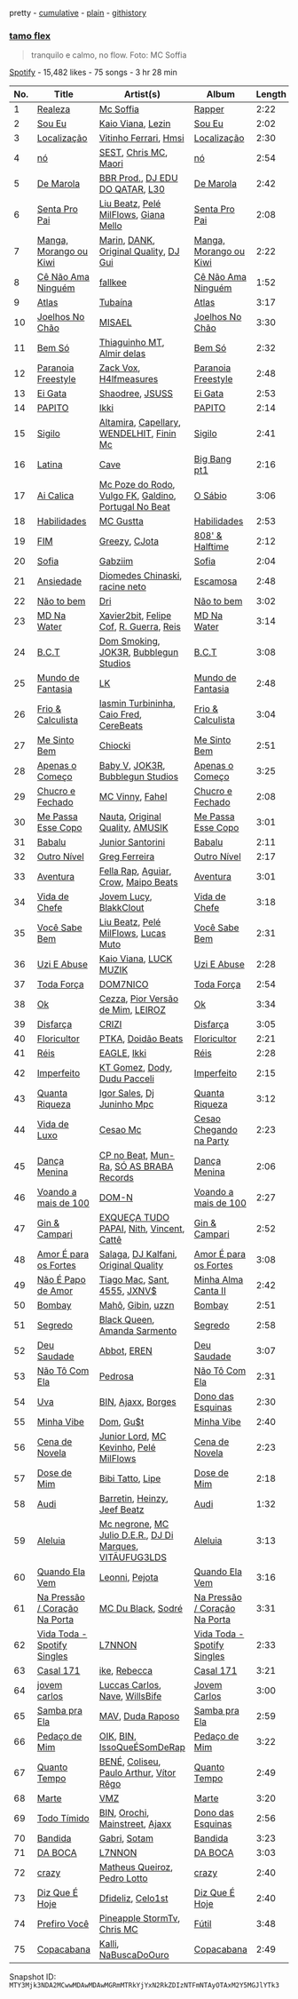 pretty - [cumulative](/playlists/cumulative/37i9dQZF1DX9QOccjUUyGN.md) - [plain](/playlists/plain/37i9dQZF1DX9QOccjUUyGN) - [githistory](https://github.githistory.xyz/mackorone/spotify-playlist-archive/blob/main/playlists/plain/37i9dQZF1DX9QOccjUUyGN)

### [tamo flex](https://open.spotify.com/playlist/37i9dQZF1DX9QOccjUUyGN)

> tranquilo e calmo, no flow\. Foto: MC Soffia

[Spotify](https://open.spotify.com/user/spotify) - 15,482 likes - 75 songs - 3 hr 28 min

| No. | Title | Artist(s) | Album | Length |
|---|---|---|---|---|
| 1 | [Realeza](https://open.spotify.com/track/5OU9MTz2dl9HKJmoxA5dJV) | [Mc Soffia](https://open.spotify.com/artist/2aPCjzfki5HgFLrse785FT) | [Rapper](https://open.spotify.com/album/6QUcLAP54GOcf5ZUoSbUoZ) | 2:22 |
| 2 | [Sou Eu](https://open.spotify.com/track/0ahG0JBHpKhqA5o7J51WmB) | [Kaio Viana](https://open.spotify.com/artist/2XGuDrQEuJXo3FfBQMeUn4), [Lezin](https://open.spotify.com/artist/2JcdqbrYd99HWzPaBRCSfp) | [Sou Eu](https://open.spotify.com/album/3OHJRDxHQgaaOJpdLGMYx3) | 2:02 |
| 3 | [Localização](https://open.spotify.com/track/1iuYzL7HgtQVSGYtj6MwtX) | [Vitinho Ferrari](https://open.spotify.com/artist/62Hped8KMeSwPABlhpcqst), [Hmsi](https://open.spotify.com/artist/3QlHqUkTJVoX46PlWd0buh) | [Localização](https://open.spotify.com/album/4cJqNKIngbcu24doV2Tf45) | 2:30 |
| 4 | [nó](https://open.spotify.com/track/0hSN5geEl2wczCdvnw7dZB) | [SEST](https://open.spotify.com/artist/6TaJMoxhKD43q5yWg2XlHQ), [Chris MC](https://open.spotify.com/artist/0obu7Om4zu9ahul5DI4JtY), [Maori](https://open.spotify.com/artist/6cTths3ECGmlGS7SDER6Mg) | [nó](https://open.spotify.com/album/43hIDvs00oVBHd80UplfBD) | 2:54 |
| 5 | [De Marola](https://open.spotify.com/track/2yGHTEyYjcx1rnbXnOjYe0) | [BBR Prod.](https://open.spotify.com/artist/5n7jUYoWL1olZbgirxqnn9), [DJ EDU DO QATAR](https://open.spotify.com/artist/4FDrCwN1efssLRloPj1Nza), [L30](https://open.spotify.com/artist/1BxVqY0zR8ymT4bLg6abA3) | [De Marola](https://open.spotify.com/album/05oIbw9vpjYNU1HV50LL84) | 2:42 |
| 6 | [Senta Pro Pai](https://open.spotify.com/track/529x1EgQniPylEMTQRGMmh) | [Liu Beatz](https://open.spotify.com/artist/106xNJkxSAfb0o8GIt6joQ), [Pelé MilFlows](https://open.spotify.com/artist/4WbHbolEKZIhnkO2xv2Lm0), [Giana Mello](https://open.spotify.com/artist/2z4LMq3xuAqNh0gNIicsVi) | [Senta Pro Pai](https://open.spotify.com/album/1WvoM1QeVbntSORMFDtdbN) | 2:08 |
| 7 | [Manga, Morango ou Kiwi](https://open.spotify.com/track/5JIZITyyoY0mRIWgYQ3g27) | [Marin](https://open.spotify.com/artist/5kni0YNAYU6UftGp4Pn077), [DANK](https://open.spotify.com/artist/7tDjxyXj7EWdnnpAVwr2zM), [Original Quality](https://open.spotify.com/artist/5ZTnWo7IY6rdIxm6aTSR84), [DJ Gui](https://open.spotify.com/artist/3ojbgoniv6UU4eR2HM22wK) | [Manga, Morango ou Kiwi](https://open.spotify.com/album/2aSqDpjnIHEWgMmSE32WJ1) | 2:22 |
| 8 | [Cê Não Ama Ninguém](https://open.spotify.com/track/4HUPDFbwVIcR18fH8gdKsl) | [fallkee](https://open.spotify.com/artist/6Hchz4vXMjAxlkpjiwQC4o) | [Cê Não Ama Ninguém](https://open.spotify.com/album/1SkHBO1LRAsjOeggMtIDZK) | 1:52 |
| 9 | [Atlas](https://open.spotify.com/track/3YsdZggiGGgqyHlzG39QOu) | [Tubaína](https://open.spotify.com/artist/5aJbzurT6OT2V55swJzGpf) | [Atlas](https://open.spotify.com/album/5iieLwrwbzjobOhhhc4Jey) | 3:17 |
| 10 | [Joelhos No Chão](https://open.spotify.com/track/4vOfll9PGvbDWzoAvMVrbZ) | [MISAEL](https://open.spotify.com/artist/7rn8MwX4RRLRC4yhQJ6sKR) | [Joelhos No Chão](https://open.spotify.com/album/63YQkmhOycBeCQo8yPjyEg) | 3:30 |
| 11 | [Bem Só](https://open.spotify.com/track/0sdkSOf0DMZP7EmKxDsRyB) | [Thiaguinho MT](https://open.spotify.com/artist/0yApzRdrUqTGqX9MULdnmV), [Almir delas](https://open.spotify.com/artist/09SqCWuz8I7uQWDpEgtfLu) | [Bem Só](https://open.spotify.com/album/75ZI43o9mhUEhv2q0PgCEx) | 2:32 |
| 12 | [Paranoia Freestyle](https://open.spotify.com/track/6QjP7sFlIjbgCU51ygZX9D) | [Zack Vox](https://open.spotify.com/artist/0y7p9FFFrFIHUfSgaeF9hR), [H4lfmeasures](https://open.spotify.com/artist/1EihkUZJcXOwXN4tedcfxd) | [Paranoia Freestyle](https://open.spotify.com/album/4nqURxWiDoUJ2cJvkNxWep) | 2:48 |
| 13 | [Ei Gata](https://open.spotify.com/track/38ZvOD8P37Z7nIjFr4Ssg5) | [Shaodree](https://open.spotify.com/artist/4NOi6526Zq6dqCMXaEN0EW), [JSUSS](https://open.spotify.com/artist/2P3mwVBN9WeQ2i4Vc98Gci) | [Ei Gata](https://open.spotify.com/album/4l1N7KmPS3VDbdUmxbQeOn) | 2:53 |
| 14 | [PAPITO](https://open.spotify.com/track/5QFTzGy6JABQ7C7bJPxXKk) | [Ikki](https://open.spotify.com/artist/5uxYttuMvoojMzmPmWWg6T) | [PAPITO](https://open.spotify.com/album/0hQsFPYIuWqz4pfR8UOZyY) | 2:14 |
| 15 | [Sigilo](https://open.spotify.com/track/4RTBTH9zhe0n8LGCh2Z0Cj) | [Altamira](https://open.spotify.com/artist/12xPPAGu03vdZR3AmWNIxZ), [Capellary](https://open.spotify.com/artist/2Gv5fOKrK4BnAhVZu4FfFN), [WENDELHIT](https://open.spotify.com/artist/48T7hXvFu12hXxvbdhPSnw), [Finin Mc](https://open.spotify.com/artist/1R9ud4hpeZPHuiDA9xr8Eb) | [Sigilo](https://open.spotify.com/album/6c31q0o5XOxeS7WsBWOt6A) | 2:41 |
| 16 | [Latina](https://open.spotify.com/track/5Gz0D0jsqbVrWqiUEskPAJ) | [Cave](https://open.spotify.com/artist/3TKi2ihPsE1ViCKxLKxQm7) | [Big Bang pt1](https://open.spotify.com/album/4eSGzmlM9wsV1L4COfCVFa) | 2:16 |
| 17 | [Ai Calica](https://open.spotify.com/track/65CB461aKF5FvIuuzqUgXu) | [Mc Poze do Rodo](https://open.spotify.com/artist/28ie4NNTa2VW2QV4Zray8M), [Vulgo FK](https://open.spotify.com/artist/27azwwkxutWL1BWMkgNIh0), [Galdino](https://open.spotify.com/artist/0WvTL8PecsD3VxRGuHdSxj), [Portugal No Beat](https://open.spotify.com/artist/71LRKKvAjoc6LyNmob269Q) | [O Sábio](https://open.spotify.com/album/6aONODz5AYfzrNESWC9n4W) | 3:06 |
| 18 | [Habilidades](https://open.spotify.com/track/2F4akcB8Eb1B4xF4rI8xTM) | [MC Gustta](https://open.spotify.com/artist/1Rpp9XZ2UUDmW81JvQP1at) | [Habilidades](https://open.spotify.com/album/5PZwRuPOFAZeDhhoYZKawp) | 2:53 |
| 19 | [FIM](https://open.spotify.com/track/3iS1uyJ3IVCt7pVLVBWd1j) | [Greezy](https://open.spotify.com/artist/3exY81LSlWqpL03GFPTEgB), [CJota](https://open.spotify.com/artist/5qvphJwi72TG198xn5VVYH) | [808' & Halftime](https://open.spotify.com/album/4C3YKkNgyUuGCSjeKiyaCC) | 2:12 |
| 20 | [Sofia](https://open.spotify.com/track/73hXBSX5xJM5YzPB3yy4ck) | [Gabziim](https://open.spotify.com/artist/7BWtfkxYpBQaca6WNohCQ6) | [Sofia](https://open.spotify.com/album/6SBg1WBPpHKfDc6OXqkcbb) | 2:04 |
| 21 | [Ansiedade](https://open.spotify.com/track/6PV5hk2zCS3nkUZxMmDnw4) | [Diomedes Chinaski](https://open.spotify.com/artist/6DDTbUgrNrVcAJFVrOjmVK), [racine neto](https://open.spotify.com/artist/3OVuZhlGMASlYTZUDr6VxW) | [Escamosa](https://open.spotify.com/album/0eV2v4FSzFvn8fi5AY0VGf) | 2:48 |
| 22 | [Não to bem](https://open.spotify.com/track/1bSEE8AEa5kus0vv6Eyibf) | [Dri](https://open.spotify.com/artist/0ZS2ehyvFN05jP3MH25l4g) | [Não to bem](https://open.spotify.com/album/6fQ1xC20HDbRUbwXyAySlS) | 3:02 |
| 23 | [MD Na Water](https://open.spotify.com/track/3ssfQQod2LfkS2tjREVTLD) | [Xavier2bit](https://open.spotify.com/artist/5b3JwpsWnUgqkDNAsoJWwV), [Felipe Cof](https://open.spotify.com/artist/1dlv8OFNAfktrvtYISfnAo), [R\. Guerra](https://open.spotify.com/artist/0ihqJFsOSMthFAo5T9e4Id), [Reis](https://open.spotify.com/artist/3nBff19fdDxH7M3QsCbheB) | [MD Na Water](https://open.spotify.com/album/5sTxz91Cbp4ZBirS0zbZlF) | 3:14 |
| 24 | [B.C.T](https://open.spotify.com/track/43eovYFvtH3MimBXSMjzMw) | [Dom Smoking](https://open.spotify.com/artist/383PUe2dAOgrqwJ7moGjk9), [JOK3R](https://open.spotify.com/artist/2YvHMMn0rYDvE3rs6dqzhq), [Bubblegun Studios](https://open.spotify.com/artist/4vqazZms8Y4wPQM6rbtOGx) | [B.C.T](https://open.spotify.com/album/2ai2JGfyhFUWrPF3UAPJLQ) | 3:08 |
| 25 | [Mundo de Fantasia](https://open.spotify.com/track/3tan5rgugHRDRkwmHmlU93) | [LK](https://open.spotify.com/artist/1NwOxFPX8X4zAp6gF4K8DD) | [Mundo de Fantasia](https://open.spotify.com/album/2HdtVLARQ9ylHm76OoeCx4) | 2:48 |
| 26 | [Frio & Calculista](https://open.spotify.com/track/4J1c6maTGuWirmGCOgrfsK) | [Iasmin Turbininha](https://open.spotify.com/artist/0HeSaJ2OiMF7ZpdKTkTZF1), [Caio Fred](https://open.spotify.com/artist/7y8GW7hTfyk4FYKJNRJ709), [CereBeats](https://open.spotify.com/artist/4USYf94aCsO66aJqulSV2D) | [Frio & Calculista](https://open.spotify.com/album/3uAl8UgCy8Qgzff4RKl0rP) | 3:04 |
| 27 | [Me Sinto Bem](https://open.spotify.com/track/5bUuh6L8KHJqGmEEfnlsFg) | [Chiocki](https://open.spotify.com/artist/0UFcxMt1Cv90Y1qKpVDT5Z) | [Me Sinto Bem](https://open.spotify.com/album/5WoBEooabtB2ARJDRdABHl) | 2:51 |
| 28 | [Apenas o Começo](https://open.spotify.com/track/6lTq6zVD3RUTkCW0AIy92N) | [Baby V](https://open.spotify.com/artist/2fqG2rNsyOSNUiDeCWIS3U), [JOK3R](https://open.spotify.com/artist/2YvHMMn0rYDvE3rs6dqzhq), [Bubblegun Studios](https://open.spotify.com/artist/4vqazZms8Y4wPQM6rbtOGx) | [Apenas o Começo](https://open.spotify.com/album/7A69JKVv8hLqycZNInl7PW) | 3:25 |
| 29 | [Chucro e Fechado](https://open.spotify.com/track/6PcaG53oajoKzr9CR4UDNZ) | [MC Vinny](https://open.spotify.com/artist/0dNyaMJp0r9zBYG86JgRDI), [Fahel](https://open.spotify.com/artist/6eBQDBWq5rlP76s4TpOHCC) | [Chucro e Fechado](https://open.spotify.com/album/5PlhbWKC7OS0bG9N0euZ9i) | 2:08 |
| 30 | [Me Passa Esse Copo](https://open.spotify.com/track/6353VJ9hZ7ggkUC1IptSvo) | [Nauta](https://open.spotify.com/artist/4AgzhiI0w5c5simIeNuyh4), [Original Quality](https://open.spotify.com/artist/5ZTnWo7IY6rdIxm6aTSR84), [AMUSIK](https://open.spotify.com/artist/48r1nXoaPXPSx1LoM0Rnzl) | [Me Passa Esse Copo](https://open.spotify.com/album/0a82dtHllqFYvIRe0tWMby) | 3:01 |
| 31 | [Babalu](https://open.spotify.com/track/6Y70phr2vlGJblFad3gFmu) | [Junior Santorini](https://open.spotify.com/artist/1iNaOoJmbEQJDrXCfLZI23) | [Babalu](https://open.spotify.com/album/3eF2GaFONEQZaQnGuppUry) | 2:11 |
| 32 | [Outro Nível](https://open.spotify.com/track/2wJtkcZcYq5Axv7dWFT9Lv) | [Greg Ferreira](https://open.spotify.com/artist/2e8RAcYXYt5IStoaaQWcG8) | [Outro Nível](https://open.spotify.com/album/0aBVgFfCQU38XKeJZhoDhh) | 2:17 |
| 33 | [Aventura](https://open.spotify.com/track/0L6qGURgn9HEojpJoSR276) | [Fella Rap](https://open.spotify.com/artist/0qdqMdbxiKiRrQ84Z8RRhB), [Aguiar](https://open.spotify.com/artist/2V5XSRMcoCZTHAoN7ShqmS), [Crow](https://open.spotify.com/artist/44pAmp33rQVeeIcgkHt3bS), [Maipo Beats](https://open.spotify.com/artist/63BTHXg5UTtmmAiAGc0fQx) | [Aventura](https://open.spotify.com/album/54H1arxQvGhWx0vUdzyrNK) | 3:01 |
| 34 | [Vida de Chefe](https://open.spotify.com/track/2amEICbtj99qNjYsURU2dB) | [Jovem Lucy](https://open.spotify.com/artist/0hBRC3XcpaS7YnZyQCLw7Y), [BlakkClout](https://open.spotify.com/artist/4pZ2z5NE2z1vvdRqf7q0Gq) | [Vida de Chefe](https://open.spotify.com/album/62x21AmDCotLt8Ou7lLL02) | 3:18 |
| 35 | [Você Sabe Bem](https://open.spotify.com/track/3tKgIx3VVMmWIYh1PxNHNT) | [Liu Beatz](https://open.spotify.com/artist/106xNJkxSAfb0o8GIt6joQ), [Pelé MilFlows](https://open.spotify.com/artist/4WbHbolEKZIhnkO2xv2Lm0), [Lucas Muto](https://open.spotify.com/artist/56T4EzWjDqignFu9eBdKT4) | [Você Sabe Bem](https://open.spotify.com/album/4cYNYRMKZ8MFIWIaSTId4F) | 2:31 |
| 36 | [Uzi E Abuse](https://open.spotify.com/track/2ExxuGFGjXMuwSYMfsP9Fy) | [Kaio Viana](https://open.spotify.com/artist/2XGuDrQEuJXo3FfBQMeUn4), [LUCK MUZIK](https://open.spotify.com/artist/6D7tQSIfrZtGfHVYesKXvR) | [Uzi E Abuse](https://open.spotify.com/album/3TKnFeFxNE0vjpz0GYFfz3) | 2:28 |
| 37 | [Toda Força](https://open.spotify.com/track/2kuPQjaLLvpuz4sS7XK7yI) | [DOM7NICO](https://open.spotify.com/artist/2oGllwBi30E8506gcLUohv) | [Toda Força](https://open.spotify.com/album/6YeIiZDWaKsWVvQuyitwjr) | 2:54 |
| 38 | [Ok](https://open.spotify.com/track/5iqGwRFxb6sA6Nft63xl4M) | [Cezza](https://open.spotify.com/artist/5rLw6pCcoJyli9ZYnDFwrV), [Pior Versão de Mim](https://open.spotify.com/artist/3VI6PCewAVll6K4cYoNWt7), [LEIROZ](https://open.spotify.com/artist/5cRriQJijsudb4UimiqQxU) | [Ok](https://open.spotify.com/album/167xAEQlWPafUZ4IgztgMw) | 3:34 |
| 39 | [Disfarça](https://open.spotify.com/track/2kH5vD45RQtkkJv8YPKiq7) | [CRIZI](https://open.spotify.com/artist/1hTAvb0pcopMhAWBWp482O) | [Disfarça](https://open.spotify.com/album/3jG7kKxQkJ0NB3rXfQSLUQ) | 3:05 |
| 40 | [Floricultor](https://open.spotify.com/track/4h8lLunQEZwzwhHJmTLwXJ) | [PTKA](https://open.spotify.com/artist/4ChHh2DTGIbIUciPmoSxej), [Doidão Beats](https://open.spotify.com/artist/1SY2NQQLliQAXoi0YtGZQm) | [Floricultor](https://open.spotify.com/album/0ua1wP0r7JUWkksIfNLGp8) | 2:21 |
| 41 | [Réis](https://open.spotify.com/track/1Y9nwb89W4pskYMFAcgNi0) | [EAGLE](https://open.spotify.com/artist/0ZqMXm6JYztVVqFXvHh7v3), [Ikki](https://open.spotify.com/artist/5uxYttuMvoojMzmPmWWg6T) | [Réis](https://open.spotify.com/album/4tS4vFUJupCi8sMcsKbW5Z) | 2:28 |
| 42 | [Imperfeito](https://open.spotify.com/track/5H41OCQAoCMOWsfQDu9qER) | [KT Gomez](https://open.spotify.com/artist/703CEqKg3mMmHrGvzQhoBY), [Dody](https://open.spotify.com/artist/57zabUYj0PmYHv4YeaeiEs), [Dudu Pacceli](https://open.spotify.com/artist/5O6LBBltqS4jHn90iy85Bj) | [Imperfeito](https://open.spotify.com/album/1G0h6iNeBYcrf5Mm0nJL9x) | 2:15 |
| 43 | [Quanta Riqueza](https://open.spotify.com/track/5ducepktoljPO994NZQDGJ) | [Igor Sales](https://open.spotify.com/artist/2EviHZCzRfYkqh0yzn8GXw), [Dj Juninho Mpc](https://open.spotify.com/artist/7jFRtAYHwvVsYWZnv8AyyZ) | [Quanta Riqueza](https://open.spotify.com/album/5eiWGVE6tFQiv4HhusuxWM) | 3:12 |
| 44 | [Vida de Luxo](https://open.spotify.com/track/4UWNfkKgFd7xKOdZtlBPOp) | [Cesao Mc](https://open.spotify.com/artist/2vBTP2mlmqzuPQ4ksP6h4e) | [Cesao Chegando na Party](https://open.spotify.com/album/3ywpHQZeI3be2SbmwHF7wt) | 2:23 |
| 45 | [Dança Menina](https://open.spotify.com/track/0pNsyFV27plpmQvp2x7Vro) | [CP no Beat](https://open.spotify.com/artist/1ta5CY6ruoV25kWA3Tk2hW), [Mun\-Ra](https://open.spotify.com/artist/0TCMOxaDMS40afITXwbE96), [SÓ AS BRABA Records](https://open.spotify.com/artist/1vzqipvBH39GBswAMRgRgM) | [Dança Menina](https://open.spotify.com/album/00jcsspWRugMHik4I668o3) | 2:06 |
| 46 | [Voando a mais de 100](https://open.spotify.com/track/1PjQSPkgoYVI97QGSucClY) | [DOM\-N](https://open.spotify.com/artist/6m7TXLu0ohU6AOEF7oAh5P) | [Voando a mais de 100](https://open.spotify.com/album/1zU4UqXgfbfb32nt1eVNFO) | 2:27 |
| 47 | [Gin & Campari](https://open.spotify.com/track/6KO5LTv13zmGhUCFNOssKl) | [EXQUEÇA TUDO PAPAI](https://open.spotify.com/artist/5jNs5i0CPbgCqc2ns08z3D), [Nith](https://open.spotify.com/artist/3OZbEO1ofELMzNrleV5Umb), [Vincent](https://open.spotify.com/artist/1oNEmlsYecF27VXffRlXDG), [Cattê](https://open.spotify.com/artist/3zDcpCuml9h74aIOs8Gx2W) | [Gin & Campari](https://open.spotify.com/album/3vetw3P5Zy65WWN5NNEqla) | 2:52 |
| 48 | [Amor É para os Fortes](https://open.spotify.com/track/4C54SVfkqgKio9HgJKlGfT) | [Salaga](https://open.spotify.com/artist/4Pqz6aZYK7On1mzad1vjeG), [DJ Kalfani](https://open.spotify.com/artist/02RSgo6GjUSDChRsq79jTg), [Original Quality](https://open.spotify.com/artist/5ZTnWo7IY6rdIxm6aTSR84) | [Amor É para os Fortes](https://open.spotify.com/album/5FgS2IVNtec0eZ2Yt9ZSuZ) | 3:08 |
| 49 | [Não É Papo de Amor](https://open.spotify.com/track/3JxYJnOrox7cNs1yv0JRZk) | [Tiago Mac](https://open.spotify.com/artist/3GM0VyM1n1qvk0v2PfXX4n), [Sant](https://open.spotify.com/artist/7IlBcKrGUBJ0NKdnbDde89), [4555](https://open.spotify.com/artist/2g8MdRUUgyYMiQyXgz15pa), [JXNV$](https://open.spotify.com/artist/2eYGPD8O1chWmQ92TvdtCW) | [Minha Alma Canta II](https://open.spotify.com/album/67iDr3vGh8OGgheIA6CkKS) | 2:42 |
| 50 | [Bombay](https://open.spotify.com/track/5dq7Ukc63AiAsC4Y9cBpJP) | [Mahô](https://open.spotify.com/artist/5B51c89els1SziVjz1WlLF), [Gibin](https://open.spotify.com/artist/7lC3tO6g2CQhlN0yeDVLDM), [uzzn](https://open.spotify.com/artist/67MmjOmWtHtGANmzJlnvAC) | [Bombay](https://open.spotify.com/album/2HK7NYlKLW42yyRY6I6PYI) | 2:51 |
| 51 | [Segredo](https://open.spotify.com/track/1vQXkWFnyhotk8WhS7gRxA) | [Black Queen](https://open.spotify.com/artist/12jMN5SeE8STo77it3FXWv), [Amanda Sarmento](https://open.spotify.com/artist/2QFGLsI0ugeKkmGSggCr73) | [Segredo](https://open.spotify.com/album/1ASqKOHKRjm5j0qQlSCGz3) | 2:58 |
| 52 | [Deu Saudade](https://open.spotify.com/track/1w3RC48VhtAiYKCiGy88ro) | [Abbot](https://open.spotify.com/artist/1ZcIMjx9kP46pUdFOdjWKQ), [EREN](https://open.spotify.com/artist/2wx6CMJZtsVGvyMngwkoHs) | [Deu Saudade](https://open.spotify.com/album/210kypIEoUxUzSaMEGAkQM) | 3:07 |
| 53 | [Não Tô Com Ela](https://open.spotify.com/track/0AdzI4Q1mx7md7UbYSThKY) | [Pedrosa](https://open.spotify.com/artist/41iSmIaCOZWguy6ZVspcF2) | [Não Tô Com Ela](https://open.spotify.com/album/1VcEx47nWTn5rj7w9VNzev) | 2:31 |
| 54 | [Uva](https://open.spotify.com/track/4r4vZuM0uoQTAK9C5hrDcI) | [BIN](https://open.spotify.com/artist/1WXbiUMl1AT9Inb619xPUg), [Ajaxx](https://open.spotify.com/artist/0y7B2G0jNMGWyQJsOoRMUt), [Borges](https://open.spotify.com/artist/6jBww4kwlSrjaNYP7AQPtX) | [Dono das Esquinas](https://open.spotify.com/album/1A0a8bYGqm5tC4vgSnvDmK) | 2:30 |
| 55 | [Minha Vibe](https://open.spotify.com/track/3dJyxvnh7AhC05MAyotxt1) | [Dom](https://open.spotify.com/artist/4xTYyi8DMAejeE8L10qS1O), [Gu$t](https://open.spotify.com/artist/72JiWyKG5MY6JfrRliaD7p) | [Minha Vibe](https://open.spotify.com/album/09ObdtyOsHF4sKc2B4U6YL) | 2:40 |
| 56 | [Cena de Novela](https://open.spotify.com/track/79bIEshFkFlLaVAXfvotZi) | [Junior Lord](https://open.spotify.com/artist/6rFkZxhheU9l1nODgZm4SP), [MC Kevinho](https://open.spotify.com/artist/1mXAhKnZEdF6rotyyd4GBi), [Pelé MilFlows](https://open.spotify.com/artist/4WbHbolEKZIhnkO2xv2Lm0) | [Cena de Novela](https://open.spotify.com/album/61busd9vyYd74C962UYlzU) | 2:23 |
| 57 | [Dose de Mim](https://open.spotify.com/track/43fxMNRsFOroRjU8rs2c9a) | [Bibi Tatto](https://open.spotify.com/artist/7DMZbnexJOhSBi0WVlIFca), [Lipe](https://open.spotify.com/artist/2rcNASpHwDrTguKeGRWUE3) | [Dose de Mim](https://open.spotify.com/album/6drDpS4S8GkkkV6vWVIMv3) | 2:18 |
| 58 | [Audi](https://open.spotify.com/track/0L5Gjxw6mr8K3pfbmn0mcp) | [Barretin](https://open.spotify.com/artist/12UTl00Nf8KIwZuk75n6Hw), [Heinzy](https://open.spotify.com/artist/6ggdCM7twuPUqhASRIGZ2u), [Jeef Beatz](https://open.spotify.com/artist/4cQelZIsreIHrD5WbvShqa) | [Audi](https://open.spotify.com/album/0gxhN4EMO8FX37xbVCXxeO) | 1:32 |
| 59 | [Aleluia](https://open.spotify.com/track/7yZUAHBEvoE5T9bvVdgu1Y) | [Mc negrone](https://open.spotify.com/artist/660rMB6VLmtOdSBdtm62hw), [MC Julio D.E.R.](https://open.spotify.com/artist/1honjfWrOeLAymPLT3gZEV), [DJ Di Marques](https://open.spotify.com/artist/4CJ3CnKb8dSlzci7eaSOcV), [VITÃUFUG3LDS](https://open.spotify.com/artist/6xrAUD8vhVgjff25UDFHrB) | [Aleluia](https://open.spotify.com/album/0WjGzvIEq8FMnK7GIQhuVU) | 3:13 |
| 60 | [Quando Ela Vem](https://open.spotify.com/track/6hYxdh2fCFEGkAtJAk3Lfx) | [Leonni](https://open.spotify.com/artist/5EOcn9LPh5uAQMJ8NS4kcU), [Pejota](https://open.spotify.com/artist/3W10YNoIzqgJymjc5ULDzu) | [Quando Ela Vem](https://open.spotify.com/album/2HWUCUFaPTLTeXd0qcca3B) | 3:16 |
| 61 | [Na Pressão / Coração Na Porta](https://open.spotify.com/track/2HZwILqL7J4EhVNYlIBr5S) | [MC Du Black](https://open.spotify.com/artist/6v4PBIzRAGaLp43LVureQc), [Sodré](https://open.spotify.com/artist/07qgzS86XBNsyrY6MAVDAc) | [Na Pressão / Coração Na Porta](https://open.spotify.com/album/1dH7L5BxnanQjMWP3umq3y) | 3:31 |
| 62 | [Vida Toda \- Spotify Singles](https://open.spotify.com/track/1qxuVUQPbhbp4jDXaN8fJT) | [L7NNON](https://open.spotify.com/artist/0JjPiLQNgAFaEkwoy56B1C) | [Vida Toda \- Spotify Singles](https://open.spotify.com/album/0nA8Q6u0LdcF2vaJt1l3WC) | 2:33 |
| 63 | [Casal 171](https://open.spotify.com/track/4SOomkThSZxyGjQOmZ7EUO) | [ike](https://open.spotify.com/artist/0S1SWWzZUhJk8CsjLI9YuN), [Rebecca](https://open.spotify.com/artist/5MS6HieNmKxzkAM8amE8sr) | [Casal 171](https://open.spotify.com/album/7hC9jL7eYPa1OwjCDu2SGH) | 3:21 |
| 64 | [jovem carlos](https://open.spotify.com/track/3vBHy2FE4tBtKqCb1NudJg) | [Luccas Carlos](https://open.spotify.com/artist/5WFFFHVqeVk5tLuYh2KjQy), [Nave](https://open.spotify.com/artist/2Xpiwporhsl8LXdC96Xs8J), [WillsBife](https://open.spotify.com/artist/3QlBuIqyonbRMU1yZIh7o3) | [Jovem Carlos](https://open.spotify.com/album/2S79VWGQ0XpH00D4cXVVm3) | 3:00 |
| 65 | [Samba pra Ela](https://open.spotify.com/track/7N2TRpu1Yf9Y5Zxy78HA0i) | [MAV](https://open.spotify.com/artist/29X9ETznpo90KEYmabHyqb), [Duda Raposo](https://open.spotify.com/artist/1lzfDKy3AeMGRKPQYQjONS) | [Samba pra Ela](https://open.spotify.com/album/4hkNExTU2gOnW4RZfnrRCa) | 2:59 |
| 66 | [Pedaço de Mim](https://open.spotify.com/track/2fEgPCDD0qRvZeVrY381EW) | [OIK](https://open.spotify.com/artist/1B5n6jsxvFldc6Nq8Wx8VJ), [BIN](https://open.spotify.com/artist/1WXbiUMl1AT9Inb619xPUg), [IssoQueÉSomDeRap](https://open.spotify.com/artist/43DrL9cHm49HEwg85idE2c) | [Pedaço de Mim](https://open.spotify.com/album/0msDENReQijY9ggVdqOw9B) | 3:22 |
| 67 | [Quanto Tempo](https://open.spotify.com/track/0n0OWbupyRBry4z3QVJmM1) | [BENÉ](https://open.spotify.com/artist/7LJwXNjD4WDrgTibppcOKk), [Coliseu](https://open.spotify.com/artist/5Ydr3k96ckQsVzAWEdHf6F), [Paulo Arthur](https://open.spotify.com/artist/1mM60Kn9oT7soffYbS1blg), [Vítor Rêgo](https://open.spotify.com/artist/3GfexUs7NHwpx7eP0VAXlS) | [Quanto Tempo](https://open.spotify.com/album/43eI1ai8gcFEYDOzH2ZZrd) | 2:49 |
| 68 | [Marte](https://open.spotify.com/track/77Dr548oQBYjy5zbVyn8QL) | [VMZ](https://open.spotify.com/artist/5sgcRRQA3HrL1AVk6oMUeg) | [Marte](https://open.spotify.com/album/7LwqaFIUzOj366DPg81IAJ) | 3:20 |
| 69 | [Todo Tímido](https://open.spotify.com/track/6xs35sD9WnoShqmJXfOj27) | [BIN](https://open.spotify.com/artist/1WXbiUMl1AT9Inb619xPUg), [Orochi](https://open.spotify.com/artist/3rfM2cGqF6DB0kUyytMkXx), [Mainstreet](https://open.spotify.com/artist/25XJqeReVV38w0tR04GGBd), [Ajaxx](https://open.spotify.com/artist/0y7B2G0jNMGWyQJsOoRMUt) | [Dono das Esquinas](https://open.spotify.com/album/1A0a8bYGqm5tC4vgSnvDmK) | 2:56 |
| 70 | [Bandida](https://open.spotify.com/track/5nzxFD95Uijg8YyhRGYylY) | [Gabri](https://open.spotify.com/artist/3i468cz7CVoisTnRQV6TDB), [Sotam](https://open.spotify.com/artist/0xKbHuoAoxvPu5uGax4d9l) | [Bandida](https://open.spotify.com/album/675uZGQiA6OGmEt8LsG70p) | 3:23 |
| 71 | [DA BOCA](https://open.spotify.com/track/4lytAWvGKl5MZLUC08oxPG) | [L7NNON](https://open.spotify.com/artist/0JjPiLQNgAFaEkwoy56B1C) | [DA BOCA](https://open.spotify.com/album/6SNXgjj1BIAWtQqJfVAUSn) | 3:03 |
| 72 | [crazy](https://open.spotify.com/track/52dY05m7cPZN8T5ScOLOFy) | [Matheus Queiroz](https://open.spotify.com/artist/42M14UjNCtQbaa0L3t2lN7), [Pedro Lotto](https://open.spotify.com/artist/23ot0eI6ByBW6LrlBfr2bm) | [crazy](https://open.spotify.com/album/64F5xEtg6S83eBCStQWHZ7) | 2:40 |
| 73 | [Diz Que É Hoje](https://open.spotify.com/track/2YPwu0slihNBAQYo5gSgVO) | [Dfideliz](https://open.spotify.com/artist/0oNOkdVXXFaWC9tPb7Ol10), [Celo1st](https://open.spotify.com/artist/6RC5tRbakJ46EExHuPmxzK) | [Diz Que É Hoje](https://open.spotify.com/album/3wgROhviX3TOIL26EgEW8b) | 2:40 |
| 74 | [Prefiro Você](https://open.spotify.com/track/0VvnJAiWr7jeaZoTB5AdyE) | [Pineapple StormTv](https://open.spotify.com/artist/09U6hmCerKcIJrixubiBjm), [Chris MC](https://open.spotify.com/artist/0obu7Om4zu9ahul5DI4JtY) | [Fútil](https://open.spotify.com/album/1AhTSU8nfVwEI0OSHTIxjp) | 3:48 |
| 75 | [Copacabana](https://open.spotify.com/track/2dDz08vDQyOJ7tX4oE0xnW) | [Kalli](https://open.spotify.com/artist/3BD2ifHl4tkgwVU5KIlR5I), [NaBuscaDoOuro](https://open.spotify.com/artist/5MsYZJftF2EukeaOmEpI9S) | [Copacabana](https://open.spotify.com/album/0tNl0J8LP33Y8BIBqfq7c5) | 2:49 |

Snapshot ID: `MTY3Mjk3NDA2MCwwMDAwMDAwMGRmMTRkYjYxN2RkZDIzNTFmNTAyOTAxM2Y5MGJlYTk3`
